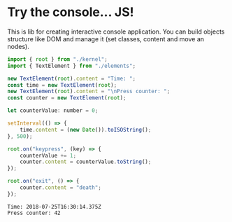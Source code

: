 # Try the console... JS!

This is lib for creating interactive console application. You can build objects structure like DOM and manage it (set classes, content and move an nodes).

```js
import { root } from "./kernel";
import { TextElement } from "./elements";

new TextElement(root).content = "Time: ";
const time = new TextElement(root);
new TextElement(root).content = "\nPress counter: ";
const counter = new TextElement(root);

let counterValue: number = 0;

setInterval(() => {
    time.content = (new Date()).toISOString();
}, 500);

root.on("keypress", (key) => {
    counterValue += 1;
    counter.content = counterValue.toString();
});

root.on("exit", () => {
    counter.content = "death";
});

```

```
Time: 2018-07-25T16:30:14.375Z
Press counter: 42
```